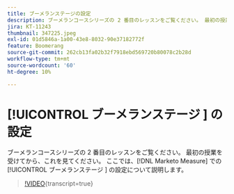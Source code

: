 ```yaml
---
title: ブーメランステージの設定
description: ブーメランコースシリーズの 2 番目のレッスンをご覧ください。 最初の授業を受けてから、これを見てください。 ここでは、 [!DNL Marketo Measure] でのブーメランステージの設定について説明します。
jira: KT-11243
thumbnail: 347225.jpeg
exl-id: 01d5846a-1a00-43e8-8032-90e37182772f
feature: Boomerang
source-git-commit: 262cb13fa02b32f7918ebd569720b80078c2b28d
workflow-type: tm+mt
source-wordcount: '60'
ht-degree: 10%

---
```


# [!UICONTROL  ブーメランステージ ] の設定

ブーメランコースシリーズの 2 番目のレッスンをご覧ください。 最初の授業を受けてから、これを見てください。 ここでは、[!DNL Marketo Measure] での [!UICONTROL  ブーメランステージ ] の設定について説明します。

>[!VIDEO](https://video.tv.adobe.com/v/347225/?learn=on){transcript=true}
